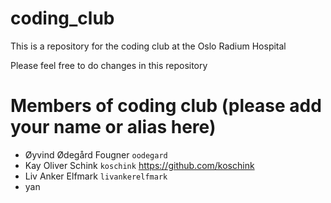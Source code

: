 # coding_club
This is a repository for the coding club at the Oslo Radium Hospital

Please feel free to do changes in this repository

# Members of coding club (please add your name or alias here) 
- Øyvind Ødegård Fougner `oodegard`
- Kay Oliver Schink `koschink` https://github.com/koschink
- Liv Anker Elfmark `livankerelfmark`
- yan

